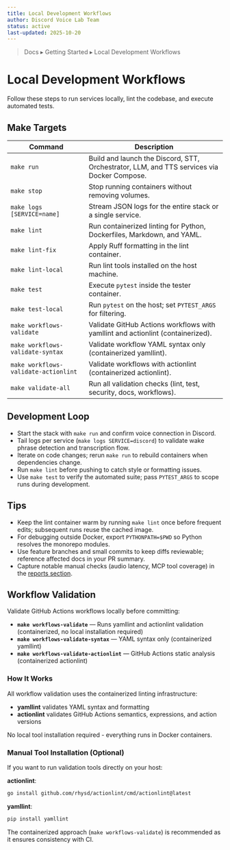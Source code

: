 ```yaml
---
title: Local Development Workflows
author: Discord Voice Lab Team
status: active
last-updated: 2025-10-20
---
```


<!-- markdownlint-disable-next-line MD041 -->
> Docs ▸ Getting Started ▸ Local Development Workflows

# Local Development Workflows

Follow these steps to run services locally, lint the codebase, and execute automated tests.

## Make Targets

| Command | Description |
| --- | --- |
| `make run` | Build and launch the Discord, STT, Orchestrator, LLM, and TTS services via Docker Compose. |
| `make stop` | Stop running containers without removing volumes. |
| `make logs [SERVICE=name]` | Stream JSON logs for the entire stack or a single service. |
| `make lint` | Run containerized linting for Python, Dockerfiles, Markdown, and YAML. |
| `make lint-fix` | Apply Ruff formatting in the lint container. |
| `make lint-local` | Run lint tools installed on the host machine. |
| `make test` | Execute `pytest` inside the tester container. |
| `make test-local` | Run `pytest` on the host; set `PYTEST_ARGS` for filtering. |
| `make workflows-validate` | Validate GitHub Actions workflows with yamllint and actionlint (containerized). |
| `make workflows-validate-syntax` | Validate workflow YAML syntax only (containerized yamllint). |
| `make workflows-validate-actionlint` | Validate workflows with actionlint (containerized actionlint). |
| `make validate-all` | Run all validation checks (lint, test, security, docs, workflows). |

## Development Loop

-  Start the stack with `make run` and confirm voice connection in Discord.
-  Tail logs per service (`make logs SERVICE=discord`) to validate wake phrase detection and transcription flow.
-  Iterate on code changes; rerun `make run` to rebuild containers when dependencies change.
-  Run `make lint` before pushing to catch style or formatting issues.
-  Use `make test` to verify the automated suite; pass `PYTEST_ARGS` to scope runs during development.

## Tips

-  Keep the lint container warm by running `make lint` once before frequent edits; subsequent runs reuse the cached image.
-  For debugging outside Docker, export `PYTHONPATH=$PWD` so Python resolves the monorepo modules.
-  Use feature branches and small commits to keep diffs reviewable; reference affected docs in your PR summary.
-  Capture notable manual checks (audio latency, MCP tool coverage) in the [reports section](../reports/README.md).

## Workflow Validation

Validate GitHub Actions workflows locally before committing:

-  **`make workflows-validate`** — Runs yamllint and actionlint validation (containerized, no local installation required)
-  **`make workflows-validate-syntax`** — YAML syntax only (containerized yamllint)
-  **`make workflows-validate-actionlint`** — GitHub Actions static analysis (containerized actionlint)

### How It Works

All workflow validation uses the containerized linting infrastructure:

-  **yamllint** validates YAML syntax and formatting
-  **actionlint** validates GitHub Actions semantics, expressions, and action versions

No local tool installation required - everything runs in Docker containers.

### Manual Tool Installation (Optional)

If you want to run validation tools directly on your host:

**actionlint**:

```bash
go install github.com/rhysd/actionlint/cmd/actionlint@latest
```

**yamllint**:

```bash
pip install yamllint
```

The containerized approach (`make workflows-validate`) is recommended as it ensures consistency with CI.
